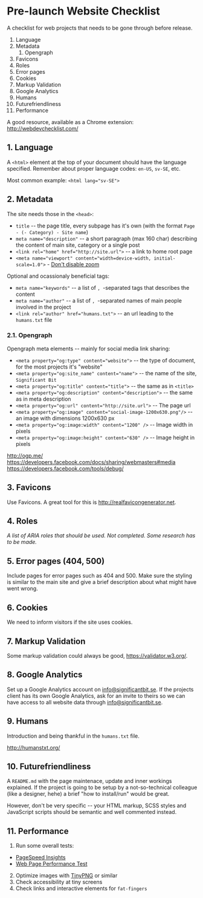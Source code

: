 # Pre-launch Website Checklist
A checklist for web projects that needs to be gone through before release.

1. Language
2. Metadata
    1. Opengraph
3. Favicons
4. Roles
5. Error pages
6. Cookies
7. Markup Validation
8. Google Analytics
9. Humans
10. Futurefriendliness
11. Performance

A good resource, available as a Chrome extension: http://webdevchecklist.com/

## 1. Language

A `<html>` element at the top of your document should have the language specified. Remember about proper language codes: `en-US`, `sv-SE`, etc.

Most common example: `<html lang="sv-SE">`


## 2. Metadata

The site needs those in the `<head>`:

- `title` -- the page title, every subpage has it's own (with the format `Page - (- Category) - Site name`)
- `meta name="description"` -- a short paragraph (max 160 char) describing the content of main site, category or a single post
- `<link rel="home" href="http://site.url">` -- a link to home root page
- `<meta name="viewport" content="width=device-width, initial-scale=1.0">` - [Don't disable zoom](http://adrianroselli.com/2015/10/dont-disable-zoom.html)

Optional and ocassionaly beneficial tags:

- `meta name="keywords"` -- a list of `, `-separated tags that describes the content
- `meta name="author"` -- a list of `, `-separated names of main people involved in the project
- `<link rel="author" href="humans.txt">` -- an url leading to the `humans.txt` file


### 2.1. Opengraph

Opengraph meta elements -- mainly for social media link sharing:

- `<meta property="og:type" content="website">` -- the type of document, for the most projects it's "website"
- `<meta property="og:site_name" content="name">` -- the name of the site, `Significant Bit`
- `<meta property="og:title" content="title">` -- the same as in `<title>`
- `<meta property="og:description" content="description">` -- the same as in meta description
- `<meta property="og:url" content="http://site.url">` -- The page url
- `<meta property="og:image" content="social-image-1200x630.png"/>` -- an image with dimensions 1200x630 px
- `<meta property="og:image:width" content="1200" />` -- Image width in pixels
- `<meta property="og:image:height" content="630" />` -- Image height in pixels

http://ogp.me/
https://developers.facebook.com/docs/sharing/webmasters#media
https://developers.facebook.com/tools/debug/


## 3. Favicons

Use Favicons. A great tool for this is http://realfavicongenerator.net.


## 4. Roles

_A list of ARIA roles that should be used. Not completed. Some research has to be made._


## 5. Error pages (404, 500)

Include pages for error pages such as 404 and 500. Make sure the styling is similar to the main site and give a brief description about what might have went wrong.


## 6. Cookies

We need to inform visitors if the site uses cookies.

## 7. Markup Validation

Some markup validation could always be good, https://validator.w3.org/. 


## 8. Google Analytics

Set up a Google Analytics account on info@significantbit.se. If the projects client has its own Google Analytics, ask for an invite to theirs so we can have access to all website data through info@significantbit.se.


## 9. Humans

Introduction and being thankful in the `humans.txt` file.

http://humanstxt.org/


## 10. Futurefriendliness

A `README.md` with the page maintenace, update and inner workings explained. If the project is going to be setup by a not-so-technical colleague (like a designer, hehe) a brief "how to install/run" would be great. 

However, don't be very specific -- your HTML markup, SCSS styles and JavaScript scripts should be semantic and well commented instead.


## 11. Performance

1. Run some overall tests:
- [PageSpeed Insights](http://developers.google.com/speed/pagespeed/insights/)
- [Web Page Performance Test](http://www.webpagetest.org/)
2. Optimize images with [TinyPNG](https://tinypng.com/) or similar 
3. Check accessibility at tiny screens
4. Check links and interactive elements for `fat-fingers`
